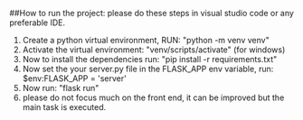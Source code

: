 ##How to run the project:
please do these steps in visual studio code or any preferable IDE.
1. Create a python virtual environment, RUN: "python -m venv venv"
2. Activate the virtual environment: "venv/scripts/activate" (for windows)
3. Now to install the dependencies run: "pip install -r requirements.txt"
4. Now set the your server.py file in the FLASK_APP env variable, run: $env:FLASK_APP = 'server'
5. Now run: "flask run"
6. please do not focus much on the front end, it can be improved but the main task is executed. 
